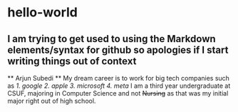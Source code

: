 # hello-world
## I am trying to get used to using the Markdown elements/syntax for github so apologies if I start writing things out of context
** Arjun Subedi **
My dream career is to work for big tech companies such as 
*1. google
2. apple
3. microsoft
4.  meta*
I am a third year undergraduate at CSUF, majoring in Computer Science and not ~~Nursing~~ as that was my initial major right out of high school.
